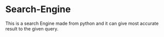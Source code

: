 # Search-Engine
This is a search Engine made from python and it can give most accurate result to the given query.
